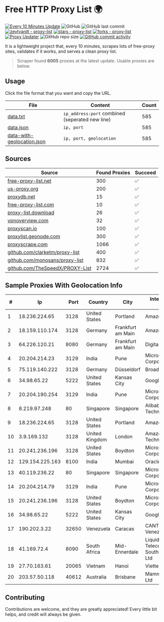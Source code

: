 
# Free HTTP Proxy List 🌍

[![Every 10 Minutes Update](https://github.com/mertguvencli/http-proxy-list/actions/workflows/main.yml/badge.svg?branch=main)](https://github.com/mertguvencli/http-proxy-list/actions/workflows/main.yml)
![GitHub](https://img.shields.io/github/license/mertguvencli/http-proxy-list)
![GitHub last commit](https://img.shields.io/github/last-commit/mertguvencli/http-proxy-list)
[![zevtyardt - proxy-list](https://img.shields.io/static/v1?label=zevtyardt&message=proxy-list&color=blue&logo=github)](https://github.com/zevtyardt/proxy-list "Go to GitHub repo")
[![stars - proxy-list](https://img.shields.io/github/stars/zevtyardt/proxy-list?style=social)](https://github.com/zevtyardt/proxy-list)
[![forks - proxy-list](https://img.shields.io/github/forks/zevtyardt/proxy-list?style=social)](https://github.com/zevtyardt/proxy-list)
[![Proxy Updater](https://github.com/zevtyardt/proxy-list/workflows/Proxy%20Updater/badge.svg)](https://github.com/zevtyardt/proxy-list/actions?query=workflow:"Proxy+Updater")
![GitHub repo size](https://img.shields.io/github/repo-size/zevtyardt/proxy-list)
[![GitHub commit activity](https://img.shields.io/github/commit-activity/m/zevtyardt/proxy-list?logo=commits)](https://github.com/zevtyardt/proxy-list/commits/main)

It is a lightweight project that, every 10 minutes, scrapes lots of free-proxy sites, validates if it works, and serves a clean proxy list.

> Scraper found **6005** proxies at the latest update. Usable proxies are below.

## Usage

Click the file format that you want and copy the URL.

|File|Content|Count|
|----|-------|-----|
|[data.txt](https://raw.githubusercontent.com/mertguvencli/http-proxy-list/main/proxy-list/data.txt)|`ip_address:port` combined (seperated new line)|585|
|[data.json](https://raw.githubusercontent.com/mertguvencli/http-proxy-list/main/proxy-list/data.json)|`ip, port`|585|
|[data-with-geolocation.json](https://raw.githubusercontent.com/mertguvencli/http-proxy-list/main/proxy-list/data-with-geolocation.json)|`ip, port, geolocation`|585|

## Sources

|Source|Found Proxies|Succeed|
|------|-------------|-------|
|[free-proxy-list.net](https://free-proxy-list.net)|300|✅|
|[us-proxy.org](https://www.us-proxy.org)|200|✅|
|[proxydb.net](http://proxydb.net)|15|✅|
|[free-proxy-list.com](https://free-proxy-list.com/?page=&port=&type%5B%5D=http&type%5B%5D=https&up_time=0&search=Search)|10|✅|
|[proxy-list.download](https://www.proxy-list.download/HTTP)|26|✅|
|[vpnoverview.com](https://vpnoverview.com/privacy/anonymous-browsing/free-proxy-servers)|32|✅|
|[proxyscan.io](https://www.proxyscan.io)|100|✅|
|[proxylist.geonode.com](https://proxylist.geonode.com/api/proxy-list?limit=300&page=1&sort_by=lastChecked&sort_type=desc&protocols=http,https)|300|✅|
|[proxyscrape.com](https://api.proxyscrape.com/v2/?request=displayproxies&protocol=http&timeout=10000&country=all&ssl=all&anonymity=all)|1066|✅|
|[github.com/clarketm/proxy-list](https://raw.githubusercontent.com/clarketm/proxy-list/master/proxy-list-raw.txt)|400|✅|
|[github.com/monosans/proxy-list](https://raw.githubusercontent.com/monosans/proxy-list/main/proxies/http.txt)|832|✅|
|[github.com/TheSpeedX/PROXY-List](https://raw.githubusercontent.com/TheSpeedX/PROXY-List/master/http.txt)|2724|✅|


## Sample Proxies With Geolocation Info

|#|Ip|Port|Country|City|Internet Service Provider|
|-|--|----|-------|----|-------------------------|
|1|18.236.224.65|3128|United States|Portland|Amazon.com, Inc.|
|2|18.159.110.174|3128|Germany|Frankfurt am Main|Amazon.com, Inc.|
|3|64.226.120.21|8080|Germany|Frankfurt am Main|DigitalOcean, LLC|
|4|20.204.214.23|3129|India|Pune|Microsoft Corporation|
|5|75.119.140.222|3128|Germany|Düsseldorf|BroadbandONE|
|6|34.98.65.22|5222|United States|Kansas City|Google LLC|
|7|20.204.190.254|3129|India|Pune|Microsoft Corporation|
|8|8.219.97.248|80|Singapore|Singapore|Alibaba (US) Technology Co., Ltd.|
|9|18.236.224.65|3128|United States|Portland|Amazon.com, Inc.|
|10|3.9.169.132|3128|United Kingdom|London|Amazon Technologies Inc.|
|11|20.241.236.196|3128|United States|Boydton|Microsoft Corporation|
|12|129.154.225.163|8100|India|Mumbai|Oracle Corporation|
|13|40.119.236.22|80|Singapore|Singapore|Microsoft Corporation|
|14|20.204.214.79|3129|India|Pune|Microsoft Corporation|
|15|20.241.236.196|3128|United States|Boydton|Microsoft Corporation|
|16|34.98.65.22|5222|United States|Kansas City|Google LLC|
|17|190.202.3.22|32650|Venezuela|Caracas|CANTV Servicios, Venezuela|
|18|41.169.72.4|8090|South Africa|Mid-Ennerdale|Liquid Telecommunications South Africa (Pty) Ltd|
|19|27.70.163.61|20065|Vietnam|Hanoi|Viettel Group|
|20|203.57.50.118|40612|Australia|Brisbane|Mammoth Media Pty Ltd|



## Contributing

Contributions are welcome, and they are greatly appreciated! Every
little bit helps, and credit will always be given.

